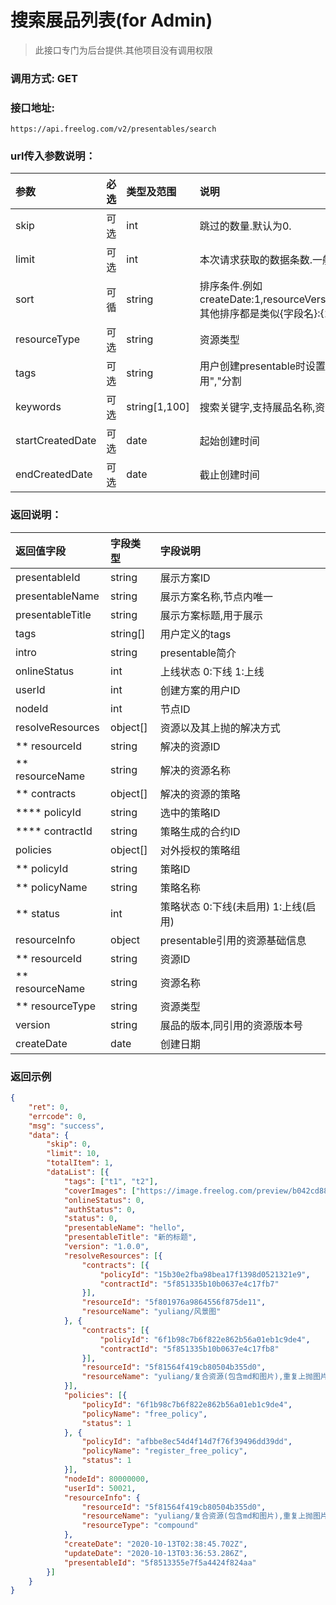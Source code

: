 # 搜索展品列表(for Admin)

> 此接口专门为后台提供.其他项目没有调用权限
>



### 调用方式: GET



### 接口地址:

```
https://api.freelog.com/v2/presentables/search
```



### url传入参数说明：

| 参数 | 必选 | 类型及范围 | 说明 |
| :--- | :--- | :--- | :--- |
| skip | 可选 | int  | 跳过的数量.默认为0. |
| limit | 可选| int  | 本次请求获取的数据条数.一般不允许超过100 |
| sort | 可循 | string | 排序条件.例如createDate:1,resourceVersions.createDate:-1 其他排序都是类似{字段名}:{1\|-1} |
| resourceType | 可选 | string | 资源类型 |
| tags | 可选 | string | 用户创建presentable时设置的自定义标签,多个用","分割 |
| keywords | 可选 | string[1,100] | 搜索关键字,支持展品名称,资源名称,节点名称 |
| startCreatedDate | 可选 | date | 起始创建时间 |
| endCreatedDate | 可选 | date | 截止创建时间 |



### 返回说明：

| 返回值字段 | 字段类型 | 字段说明 |
| :--- | :--- | :--- |
| presentableId | string | 展示方案ID |
| presentableName | string | 展示方案名称,节点内唯一 |
| presentableTitle | string | 展示方案标题,用于展示 |
| tags| string[] | 用户定义的tags |
| intro |string | presentable简介 |
| onlineStatus | int| 上线状态 0:下线 1:上线 |
| userId | int| 创建方案的用户ID |
| nodeId | int| 节点ID |
| resolveResources | object[] | 资源以及其上抛的解决方式|
| ** resourceId | string | 解决的资源ID |
| ** resourceName | string | 解决的资源名称 |
| ** contracts | object[] | 解决的资源的策略 |
| **** policyId | string | 选中的策略ID |
| **** contractId | string | 策略生成的合约ID |
| policies| object[]| 对外授权的策略组|
| ** policyId | string | 策略ID |
| ** policyName | string | 策略名称 |
| ** status | int | 策略状态 0:下线(未启用) 1:上线(启用) |
| resourceInfo| object | presentable引用的资源基础信息 |
| ** resourceId| string | 资源ID |
| ** resourceName| string | 资源名称 |
| ** resourceType| string | 资源类型 |
| version| string | 展品的版本,同引用的资源版本号 |
| createDate| date | 创建日期 |



### 返回示例

```json
{
	"ret": 0,
	"errcode": 0,
	"msg": "success",
	"data": {
		"skip": 0,
		"limit": 10,
		"totalItem": 1,
		"dataList": [{
			"tags": ["t1", "t2"],
			"coverImages": ["https://image.freelog.com/preview/b042cd88-cc9a-43fb-b8fb-1cae320b7977.jpg"],
			"onlineStatus": 0,
			"authStatus": 0,
			"status": 0,
			"presentableName": "hello",
			"presentableTitle": "新的标题",
			"version": "1.0.0",
			"resolveResources": [{
				"contracts": [{
					"policyId": "15b30e2fba98bea17f1398d0521321e9",
					"contractId": "5f851335b10b0637e4c17fb7"
				}],
				"resourceId": "5f801976a9864556f875de11",
				"resourceName": "yuliang/风景图"
			}, {
				"contracts": [{
					"policyId": "6f1b98c7b6f822e862b56a01eb1c9de4",
					"contractId": "5f851335b10b0637e4c17fb8"
				}],
				"resourceId": "5f81564f419cb80504b355d0",
				"resourceName": "yuliang/复合资源(包含md和图片),重复上抛图片(版本不同)"
			}],
			"policies": [{
				"policyId": "6f1b98c7b6f822e862b56a01eb1c9de4",
				"policyName": "free_policy",
				"status": 1
			}, {
				"policyId": "afbbe8ec54d4f14d7f76f39496dd39dd",
				"policyName": "register_free_policy",
				"status": 1
			}],
			"nodeId": 80000000,
			"userId": 50021,
			"resourceInfo": {
				"resourceId": "5f81564f419cb80504b355d0",
				"resourceName": "yuliang/复合资源(包含md和图片),重复上抛图片(版本不同)",
				"resourceType": "compound"
			},
			"createDate": "2020-10-13T02:38:45.702Z",
			"updateDate": "2020-10-13T03:36:53.286Z",
			"presentableId": "5f8513355e7f5a4424f824aa"
		}]
	}
}
```
